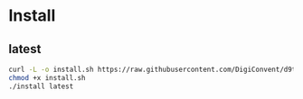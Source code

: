 # Install

## latest

```bash
curl -L -o install.sh https://raw.githubusercontent.com/DigiConvent/d9t/main/installation/install.sh
chmod +x install.sh
./install latest
```
